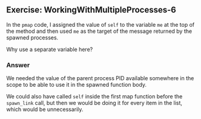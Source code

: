 ## Exercise: WorkingWithMultipleProcesses-6

In the `pmap` code, I assigned the value of `self` to the variable `me` at the top of the method and then used `me` as the target of the message returned by the spawned processes.

Why use a separate variable here?

### Answer

We needed the value of the parent process PID available somewhere in the scope to be able to use it in the spawned function body.

We could also have called `self` inside the first map function before the `spawn_link` call, but then we would be doing it for every item in the list, which would be unnecessarily.
